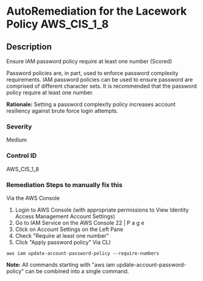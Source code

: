 # AutoRemediation for the Lacework Policy AWS_CIS_1_8

## Description
Ensure IAM password policy require at least one number (Scored)

Password policies are, in part, used to enforce password complexity requirements. IAM
password policies can be used to ensure password are comprised of different character
sets. It is recommended that the password policy require at least one number.

**Rationale:**
Setting a password complexity policy increases account resiliency against brute force login
attempts.

### Severity
Medium

### Control ID
AWS_CIS_1_8

### Remediation Steps to manually fix this

Via the AWS Console
1. Login to AWS Console (with appropriate permissions to View Identity Access
Management Account Settings)
2. Go to IAM Service on the AWS Console
22 | P a g e
3. Click on Account Settings on the Left Pane
4. Check "Require at least one number"
5. Click "Apply password policy"
Via CLI
```
aws iam update-account-password-policy --require-numbers
```
**Note:** All commands starting with "aws iam update-account-password-policy" can be
combined into a single command.

